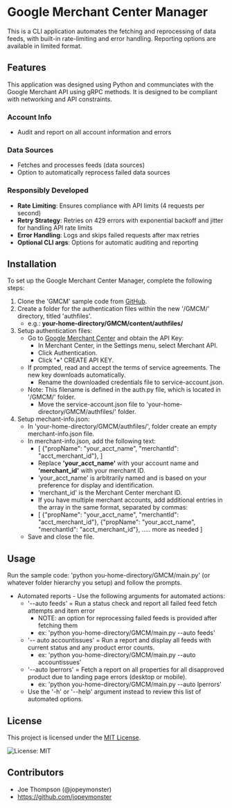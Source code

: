 # Google Merchant Center Manager
This is a CLI application automates the fetching and reprocessing of data feeds, with built-in rate-limiting and error handling.
Reporting options are available in limited format.

## Features
This application was designed using Python and communciates with the Google Merchant API using gRPC methods. 
It is designed to be compliant with networking and API constraints.

### Account Info
- Audit and report on all account information and errors

### Data Sources
- Fetches and processes feeds (data sources)
- Option to automatically reprocess failed data sources

### Responsibly Developed
- **Rate Limiting**: Ensures compliance with API limits (4 requests per second)
- **Retry Strategy**: Retries on 429 errors with exponential backoff and jitter for handling API rate limits
- **Error Handling**: Logs and skips failed requests after max retries
- **Optional CLI args**: Options for automatic auditing and reporting

## Installation
To set up the Google Merchant Center Manager, complete the following steps:
1. Clone the 'GMCM' sample code from [GitHub](https://docs.github.com/en/repositories/creating-and-managing-repositories/cloning-a-repository).
2. Create a folder for the authentication files within the new '/GMCM/' directory, titled 'authfiles'.
    - e.g.: <b>your-home-directory/GMCM/content/authfiles/</b>
3. Setup authentication files:
    - Go to [Google Merchant Center](https://merchants.google.com/) and obtain the API Key:
        - In Merchant Center, in the Settings menu, select Merchant API.
        - Click Authentication.
        - Click <b>'+'</b> CREATE API KEY. 
    - If prompted, read and accept the terms of service agreements. The new key downloads automatically.
        - Rename the downloaded credentials file to service-account.json.
    - Note: This filename is defined in the auth.py file, which is located in '/GMCM/' folder.
        - Move the service-account.json file to 'your-home-directory/GMCM/authfiles/' folder.
4. Setup mechant-info.json:
    - In 'your-home-directory/GMCM/authfiles/', folder create an empty merchant-info.json file.
    - In merchant-info.json, add the following text:
        - [
            {"propName": "your_acct_name", "merchantId": "acct_merchant_id"},
        ]
        - Replace <b>'your_acct_name'</b> with your account name and <b>'merchant_id'</b> with your merchant ID.
        - 'your_acct_name' is arbitrarily named and is based on your preference for display and identification.
        - 'merchant_id' is the Merchant Center merchant ID.
        - If you have multiple merchant accounts, add additional entries in the array in the same format, separated by commas:
        - [
            {"propName": "your_acct_name", "merchantId": "acct_merchant_id"},
            {"propName": "your_acct_name", "merchantId": "acct_merchant_id"},
            ..... more as needed
            ]
    - Save and close the file.

## Usage
Run the sample code: 'python you-home-directory/GMCM/main.py' (or whatever folder hierarchy you setup) and follow the prompts.
- Automated reports - Use the following arguments for automated actions:
    - '--auto feeds' = Run a status check and report all failed feed fetch attempts and item error
        - NOTE: an option for reprocessing failed feeds is provided after fetching them
        - ex: 'python you-home-directory/GMCM/main.py --auto feeds'
    - '-- auto accountissues' = Run a report and display all feeds with current status and any product error counts.
        - ex: 'python you-home-directory/GMCM/main.py --auto accountissues'
    - '--auto lperrors' = Fetch a report on all properties for all disapproved product due to landing page errors (desktop or mobile).
        - ex: 'python you-home-directory/GMCM/main.py --auto lperrors'
    - Use the '-h' or '--help' argument instead to review this list of automated options.

## License
This project is licensed under the [MIT License](LICENSE).

![License: MIT](https://img.shields.io/badge/License-MIT-yellow.svg)

## Contributors
- Joe Thompson (@jopeymonster)
- https://github.com/jopeymonster


